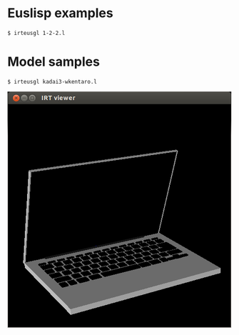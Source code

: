 Euslisp examples
===

```bash
$ irteusgl 1-2-2.l
```

Model samples
===

```bash
$ irteusgl kadai3-wkentaro.l
```
![kadai3-wkentaro.l](assets/kadai3-wkentaro.png)
